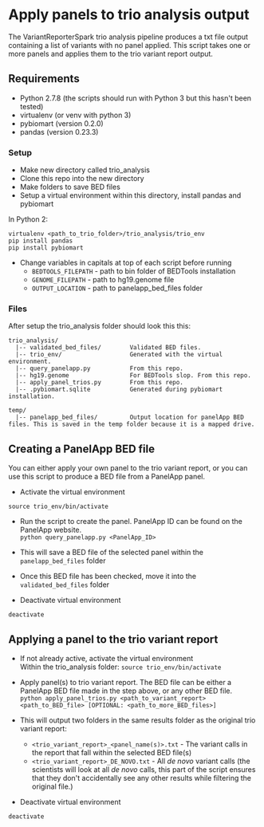 # Apply panels to trio analysis output

The VariantReporterSpark trio analysis pipeline produces a txt file output containing a list of variants with no panel applied. This script takes one or more panels and applies them to the trio variant report output.

## Requirements  

- Python 2.7.8 (the scripts should run with Python 3 but this hasn't been tested)
- virtualenv (or venv with python 3)
- pybiomart (version 0.2.0)
- pandas (version 0.23.3)

### Setup

- Make new directory called trio_analysis
- Clone this repo into the new directory
- Make folders to save BED files
- Setup a virtual environment within this directory, install pandas and pybiomart  

In Python 2:

```
virtualenv <path_to_trio_folder>/trio_analysis/trio_env
pip install pandas
pip install pybiomart
```

- Change variables in capitals at top of each script before running
  - ```BEDTOOLS_FILEPATH``` - path to bin folder of BEDTools installation
  - ```GENOME_FILEPATH``` - path to hg19.genome file
  - ```OUTPUT_LOCATION``` - path to panelapp_bed_files folder

### Files

After setup the trio_analysis folder should look this this:  

```
trio_analysis/
  |-- validated_bed_files/        Validated BED files.
  |-- trio_env/                   Generated with the virtual environment.
  |-- query_panelapp.py           From this repo.
  |-- hg19.genome                 For BEDTools slop. From this repo.
  |-- apply_panel_trios.py        From this repo.
  |-- .pybiomart.sqlite           Generated during pybiomart installation.

temp/
  |-- panelapp_bed_files/         Output location for panelApp BED files. This is saved in the temp folder because it is a mapped drive.
```

## Creating a PanelApp BED file  

You can either apply your own panel to the trio variant report, or you can use this script to produce a BED file from a PanelApp panel.  

- Activate the virtual environment  

```source trio_env/bin/activate```  

- Run the script to create the panel. PanelApp ID can be found on the PanelApp website.  
```python query_panelapp.py <PanelApp_ID>```  

- This will save a BED file of the selected panel within the ```panelapp_bed_files``` folder

- Once this BED file has been checked, move it into the ```validated_bed_files``` folder

- Deactivate virtual environment  

```deactivate```  

## Applying a panel to the trio variant report  

- If not already active, activate the virtual environment  
Within the trio_analysis folder: ```source trio_env/bin/activate```  

- Apply panel(s) to trio variant report. The BED file can be either a PanelApp BED file made in the step above, or any other BED file.  
```python apply_panel_trios.py <path_to_variant_report> <path_to_BED_file> [OPTIONAL: <path_to_more_BED_files>]```  

- This will output two folders in the same results folder as the original trio variant report:
  - ```<trio_variant_report>_<panel_name(s)>.txt``` - The variant calls in the report that fall within the selected BED file(s)
  - ```<trio_variant_report>_DE_NOVO.txt``` - All *de novo* variant calls (the scientists will look at all *de novo* calls, this part of the script ensures that they don't accidentally see any other results while filtering the original file.)

- Deactivate virtual environment  

```deactivate```  
